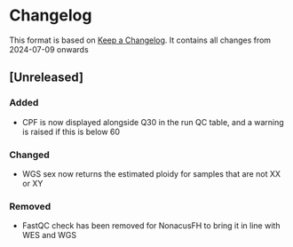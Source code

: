 # Changelog
This format is based on [Keep a Changelog](https://keepachangelog.com/en/1.0.0/).
It contains all changes from 2024-07-09 onwards

## [Unreleased]

### Added
- CPF is now displayed alongside Q30 in the run QC table, and a warning is raised if this is below 60

### Changed
- WGS sex now returns the estimated ploidy for samples that are not XX or XY

### Removed
- FastQC check has been removed for NonacusFH to bring it in line with WES and WGS